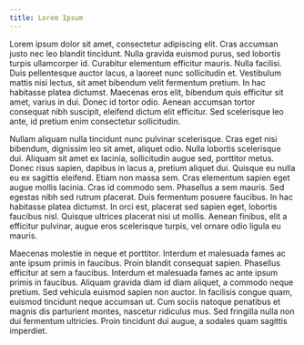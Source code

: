 ```yaml
---
title: Lorem Ipsum
---
```


Lorem ipsum dolor sit amet, consectetur adipiscing elit. Cras accumsan justo nec leo blandit tincidunt. Nulla gravida euismod purus, sed lobortis turpis ullamcorper id. Curabitur elementum efficitur mauris. Nulla facilisi. Duis pellentesque auctor lacus, a laoreet nunc sollicitudin et. Vestibulum mattis nisi lectus, sit amet bibendum velit fermentum pretium. In hac habitasse platea dictumst. Maecenas eros elit, bibendum quis efficitur sit amet, varius in dui. Donec id tortor odio. Aenean accumsan tortor consequat nibh suscipit, eleifend dictum elit efficitur. Sed scelerisque leo ante, id pretium enim consectetur sollicitudin.

Nullam aliquam nulla tincidunt nunc pulvinar scelerisque. Cras eget nisi bibendum, dignissim leo sit amet, aliquet odio. Nulla lobortis scelerisque dui. Aliquam sit amet ex lacinia, sollicitudin augue sed, porttitor metus. Donec risus sapien, dapibus in lacus a, pretium aliquet dui. Quisque eu nulla eu ex sagittis eleifend. Etiam non massa sem. Cras elementum sapien eget augue mollis lacinia. Cras id commodo sem. Phasellus a sem mauris. Sed egestas nibh sed rutrum placerat. Duis fermentum posuere faucibus. In hac habitasse platea dictumst. In orci est, placerat sed sapien eget, lobortis faucibus nisl. Quisque ultrices placerat nisi ut mollis. Aenean finibus, elit a efficitur pulvinar, augue eros scelerisque turpis, vel ornare odio ligula eu mauris.

Maecenas molestie in neque et porttitor. Interdum et malesuada fames ac ante ipsum primis in faucibus. Proin blandit consequat sapien. Phasellus efficitur at sem a faucibus. Interdum et malesuada fames ac ante ipsum primis in faucibus. Aliquam gravida diam id diam aliquet, a commodo neque pretium. Sed vehicula euismod sapien non auctor. In facilisis congue quam, euismod tincidunt neque accumsan ut. Cum sociis natoque penatibus et magnis dis parturient montes, nascetur ridiculus mus. Sed fringilla nulla non dui fermentum ultricies. Proin tincidunt dui augue, a sodales quam sagittis imperdiet. 